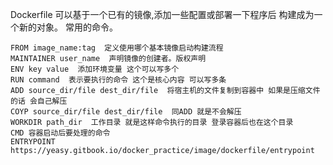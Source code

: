 Dockerfile 可以基于一个已有的镜像,添加一些配置或部署一下程序后 构建成为一个新的对象。 常用的命令。
```shell
FROM image_name:tag  定义使用哪个基本镜像启动构建流程
MAINTAINER user_name  声明镜像的创建者。版权声明
ENV key value  添加环境变量 这个可以写多个
RUN command  表示要执行的命令 这个是核心内容 可以写多条
ADD source_dir/file dest_dir/file  将宿主机的文件复制到容器中 如果是压缩文件的话 会自己解压
COYP source_dir/file dest_dir/file  同ADD 就是不会解压
WORKDIR path_dir  工作目录 就是这样命令执行的目录 登录容器后也在这个目录
CMD 容器启动后要处理的命令
ENTRYPOINT https://yeasy.gitbook.io/docker_practice/image/dockerfile/entrypoint
```

